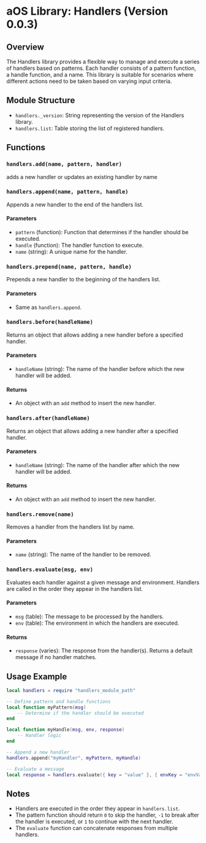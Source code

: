 # aOS Library: Handlers (Version 0.0.3)

## Overview

The Handlers library provides a flexible way to manage and execute a series of handlers based on patterns. Each handler consists of a pattern function, a handle function, and a name. This library is suitable for scenarios where different actions need to be taken based on varying input criteria.

## Module Structure

- `handlers._version`: String representing the version of the Handlers library.
- `handlers.list`: Table storing the list of registered handlers.

## Functions

### `handlers.add(name, pattern, handler)`

adds a new handler or updates an existing handler by name

### `handlers.append(name, pattern, handle)`

Appends a new handler to the end of the handlers list.

#### Parameters

- `pattern` (function): Function that determines if the handler should be executed.
- `handle` (function): The handler function to execute.
- `name` (string): A unique name for the handler.

### `handlers.prepend(name, pattern, handle)`

Prepends a new handler to the beginning of the handlers list.

#### Parameters

- Same as `handlers.append`.

### `handlers.before(handleName)`

Returns an object that allows adding a new handler before a specified handler.

#### Parameters

- `handleName` (string): The name of the handler before which the new handler will be added.

#### Returns

- An object with an `add` method to insert the new handler.

### `handlers.after(handleName)`

Returns an object that allows adding a new handler after a specified handler.

#### Parameters

- `handleName` (string): The name of the handler after which the new handler will be added.

#### Returns

- An object with an `add` method to insert the new handler.

### `handlers.remove(name)`

Removes a handler from the handlers list by name.

#### Parameters

- `name` (string): The name of the handler to be removed.

### `handlers.evaluate(msg, env)`

Evaluates each handler against a given message and environment. Handlers are called in the order they appear in the handlers list.

#### Parameters

- `msg` (table): The message to be processed by the handlers.
- `env` (table): The environment in which the handlers are executed.

#### Returns

- `response` (varies): The response from the handler(s). Returns a default message if no handler matches.

## Usage Example

```lua
local handlers = require "handlers_module_path"

-- Define pattern and handle functions
local function myPattern(msg)
    -- Determine if the handler should be executed
end

local function myHandle(msg, env, response)
    -- Handler logic
end

-- Append a new handler
handlers.append("myHandler", myPattern, myHandle)

-- Evaluate a message
local response = handlers.evaluate({ key = "value" }, { envKey = "envValue" })
```

## Notes

- Handlers are executed in the order they appear in `handlers.list`.
- The pattern function should return `0` to skip the handler, `-1` to break after the handler is executed, or `1` to continue with the next handler.
- The `evaluate` function can concatenate responses from multiple handlers.

